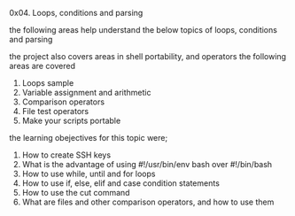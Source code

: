 0x04. Loops, conditions and parsing

the following areas help understand the below topics of loops, conditions and parsing

the project also covers areas in shell portability, and operators
the following areas are covered
1. Loops sample
2. Variable assignment and arithmetic
3. Comparison operators
4. File test operators
5. Make your scripts portable

the learning obejectives for this topic were;
1. How to create SSH keys
2. What is the advantage of using #!/usr/bin/env bash over #!/bin/bash
3. How to use while, until and for loops
4. How to use if, else, elif and case condition statements
5. How to use the cut command
6. What are files and other comparison operators, and how to use them
